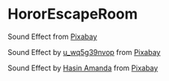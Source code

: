 # HororEscapeRoom
 
Sound Effect from <a href="https://pixabay.com/?utm_source=link-attribution&utm_medium=referral&utm_campaign=music&utm_content=47561">Pixabay</a>

Sound Effect by <a href="https://pixabay.com/users/u_wq5g39nvop-29650515/?utm_source=link-attribution&utm_medium=referral&utm_campaign=music&utm_content=252488">u_wq5g39nvop</a> from <a href="https://pixabay.com/sound-effects//?utm_source=link-attribution&utm_medium=referral&utm_campaign=music&utm_content=252488">Pixabay</a>

Sound Effect by <a href="https://pixabay.com/users/hasin2004-46173687/?utm_source=link-attribution&utm_medium=referral&utm_campaign=music&utm_content=247415">Hasin Amanda</a> from <a href="https://pixabay.com/sound-effects//?utm_source=link-attribution&utm_medium=referral&utm_campaign=music&utm_content=247415">Pixabay</a>
